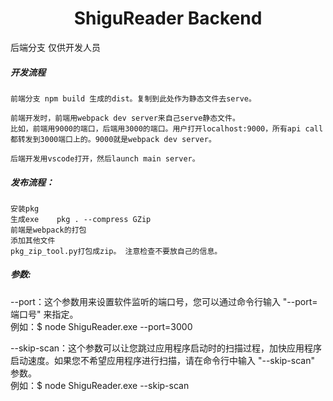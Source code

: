 
<h1 align="center">ShiguReader Backend</h1>

后端分支 仅供开发人员  

##### 开发流程
    前端分支 npm build 生成的dist。复制到此处作为静态文件去serve。   
 
    前端开发时，前端用webpack dev server来自己serve静态文件。   
    比如，前端用9000的端口，后端用3000的端口。用户打开localhost:9000，所有api call都转发到3000端口上的。9000就是webpack dev server。    

    后端开发用vscode打开，然后launch main server。  
    

##### 发布流程：
    安装pkg   
    生成exe    pkg . --compress GZip  
    前端是webpack的打包  
    添加其他文件   
    pkg_zip_tool.py打包成zip。 注意检查不要放自己的信息。    



##### 参数:  
--port：这个参数用来设置软件监听的端口号，您可以通过命令行输入 "--port=端口号" 来指定。  
例如：$ node ShiguReader.exe --port=3000  

--skip-scan：这个参数可以让您跳过应用程序启动时的扫描过程，加快应用程序启动速度。如果您不希望应用程序进行扫描，请在命令行中输入 "--skip-scan" 参数。  
例如：$ node ShiguReader.exe --skip-scan  